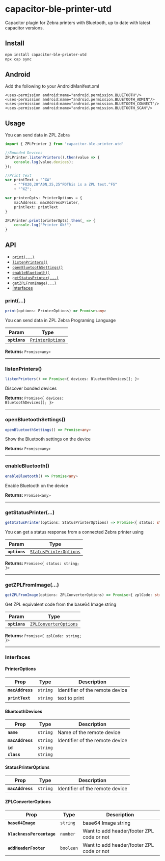# capacitor-ble-printer-utd

Capacitor plugin for Zebra printers with Bluetooth, up to date with latest capacitor versions.

## Install

```bash
npm install capacitor-ble-printer-utd
npx cap sync
```

## Android
Add the following to your AndroidManifest.xml
```
<uses-permission android:name="android.permission.BLUETOOTH"/>
<uses-permission android:name="android.permission.BLUETOOTH_ADMIN"/>
<uses-permission android:name="android.permission.BLUETOOTH_CONNECT"/>
<uses-permission android:name="android.permission.BLUETOOTH_SCAN"/>
```

## Usage
You can send data in ZPL Zebra

```ts
import { ZPLPrinter } from 'capacitor-ble-printer-utd'

//Bounded Devices
ZPLPrinter.listenPrinters().then(value => {
    console.log(value.devices);
});

//Print Text
var printText = "^XA"
	+ "^FO20,20^A0N,25,25^FDThis is a ZPL test.^FS"
	+ "^XZ";

var printerOpts: PrinterOptions = {
    macAddress: macAddressPrinter,
    printText: printText
}

ZPLPrinter.print(printerOpts).then(_ => {
    console.log("Printer Ok!")
}
```

## API

<docgen-index>

* [`print(...)`](#print)
* [`listenPrinters()`](#listenprinters)
* [`openBluetoothSettings()`](#openbluetoothsettings)
* [`enableBluetooth()`](#enablebluetooth)
* [`getStatusPrinter(...)`](#getstatusprinter)
* [`getZPLFromImage(...)`](#getzplfromimage)
* [Interfaces](#interfaces)

</docgen-index>

<docgen-api>
<!--Update the source file JSDoc comments and rerun docgen to update the docs below-->

### print(...)

```typescript
print(options: PrinterOptions) => Promise<any>
```

You can send data in ZPL Zebra Programing Language

| Param         | Type                                                      |
| ------------- | --------------------------------------------------------- |
| **`options`** | <code><a href="#printeroptions">PrinterOptions</a></code> |

**Returns:** <code>Promise&lt;any&gt;</code>

--------------------


### listenPrinters()

```typescript
listenPrinters() => Promise<{ devices: BluetoothDevices[]; }>
```

Discover bonded devices

**Returns:** <code>Promise&lt;{ devices: BluetoothDevices[]; }&gt;</code>

--------------------


### openBluetoothSettings()

```typescript
openBluetoothSettings() => Promise<any>
```

Show the Bluetooth settings on the device

**Returns:** <code>Promise&lt;any&gt;</code>

--------------------


### enableBluetooth()

```typescript
enableBluetooth() => Promise<any>
```

Enable Bluetooth on the device

**Returns:** <code>Promise&lt;any&gt;</code>

--------------------


### getStatusPrinter(...)

```typescript
getStatusPrinter(options: StatusPrinterOptions) => Promise<{ status: string; }>
```

You can get a status response from a connected Zebra printer using

| Param         | Type                                                                  |
| ------------- | --------------------------------------------------------------------- |
| **`options`** | <code><a href="#statusprinteroptions">StatusPrinterOptions</a></code> |

**Returns:** <code>Promise&lt;{ status: string; }&gt;</code>

--------------------


### getZPLFromImage(...)

```typescript
getZPLFromImage(options: ZPLConverterOptions) => Promise<{ zplCode: string; }>
```

Get ZPL equivalent code from the base64 Image string

| Param         | Type                                                                |
| ------------- | ------------------------------------------------------------------- |
| **`options`** | <code><a href="#zplconverteroptions">ZPLConverterOptions</a></code> |

**Returns:** <code>Promise&lt;{ zplCode: string; }&gt;</code>

--------------------


### Interfaces


#### PrinterOptions

| Prop             | Type                | Description                     |
| ---------------- | ------------------- | ------------------------------- |
| **`macAddress`** | <code>string</code> | Identifier of the remote device |
| **`printText`**  | <code>string</code> | text to print                   |


#### BluetoothDevices

| Prop             | Type                | Description                     |
| ---------------- | ------------------- | ------------------------------- |
| **`name`**       | <code>string</code> | Name of the remote device       |
| **`macAddress`** | <code>string</code> | Identifier of the remote device |
| **`id`**         | <code>string</code> |                                 |
| **`class`**      | <code>string</code> |                                 |


#### StatusPrinterOptions

| Prop             | Type                | Description                     |
| ---------------- | ------------------- | ------------------------------- |
| **`macAddress`** | <code>string</code> | Identifier of the remote device |


#### ZPLConverterOptions

| Prop                      | Type                 | Description                               |
| ------------------------- | -------------------- | ----------------------------------------- |
| **`base64Image`**         | <code>string</code>  | base64 Image string                       |
| **`blacknessPercentage`** | <code>number</code>  | Want to add header/footer ZPL code or not |
| **`addHeaderFooter`**     | <code>boolean</code> | Want to add header/footer ZPL code or not |

</docgen-api>
